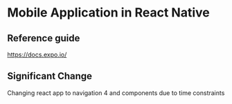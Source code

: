 # Mobile Application in React Native

## Reference guide
https://docs.expo.io/

## Significant Change
Changing react app to navigation 4 and components due to time constraints